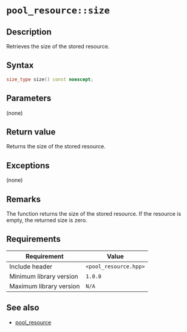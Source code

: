 # `pool_resource::size`

## Description

Retrieves the size of the stored resource.

## Syntax

```cpp
size_type size() const noexcept;
```

## Parameters

(none)

## Return value

Returns the size of the stored resource.

## Exceptions

(none)

## Remarks

The function returns the size of the stored resource. If the resource is empty, the returned size is zero.

## Requirements

| Requirement             | Value                 |
|-------------------------|-----------------------|
| Include header          | `<pool_resource.hpp>` |
| Minimum library version | `1.0.0`               |
| Maximum library version | `N/A`                 |

## See also

- [pool_resource](pool_resource.md)